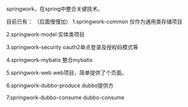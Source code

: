 springwork，在spring中整合关键技术。

目前已有： （后面慢慢加）
1.springwork-common
	仅作为通用类存储项目
	
2.springwork-model
	实体类项目
	
3.springwork-security
	oauth2单点登录及授权码模式等
	
4.springwork-mybatis
	整合mybatis
	
5.springwork-web
	web项目，简单提供了个页面。
	
6.springwork-dubbo-produce
	dubbo提供方
	
7.springwork-dubbo-consume
	dubbo-consume
	
